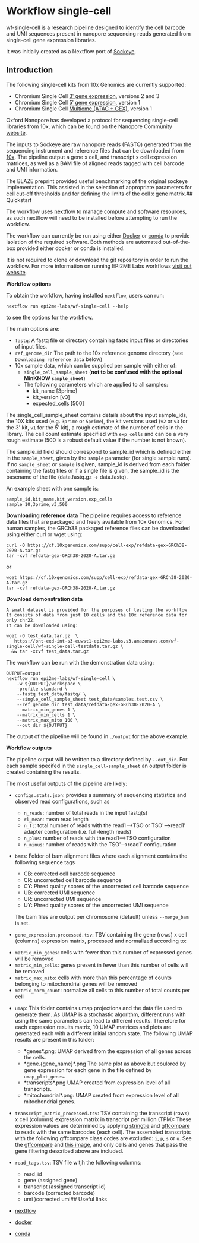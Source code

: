# Workflow single-cell

wf-single-cell is a research pipeline designed to identify the cell barcode
and UMI sequences present in nanopore sequencing reads generated from single-cell gene expression libraries. 

It was initially created as a Nextflow port of [Sockeye](https://github.com/nanoporetech/sockeye).




## Introduction

The following single-cell kits from 10x Genomics are currently supported:
- Chromium Single Cell [3ʹ gene expression](https://teichlab.github.io/scg_lib_structs/methods_html/10xChromium3.html), versions 2 and 3
- Chromium Single Cell [5ʹ gene expression](https://teichlab.github.io/scg_lib_structs/methods_html/10xChromium5.html), version 1
- Chromium Single Cell [Multiome (ATAC + GEX)](https://teichlab.github.io/scg_lib_structs/methods_html/10xChromium_multiome.html), version 1

Oxford Nanopore has developed a protocol for sequencing single-cell libraries from 10x, which can be found on the Nanopore Community [website](https://community.nanoporetech.com/docs/prepare/library_prep_protocols/single-cell-transcriptomics-10x/v/sst_v9148_v111_revb_12jan2022).

The inputs to Sockeye are raw nanopore reads (FASTQ) generated from the sequencing
instrument and reference files that can be downloaded from [10x](https://support.10xgenomics.com/single-cell-gene-expression/software/downloads/latest).
The pipeline output a gene x cell, and transcript x cell expression matrices, as well as a BAM file of
aligned reads tagged with cell barcode and UMI information.

The BLAZE preprint provided useful benchmarking of the original sockeye implementation. This assisted in the selection of appropriate parameters for cell cut-off thresholds and for defining the limits of the cell x gene matrix.## Quickstart

The workflow uses [nextflow](https://www.nextflow.io/) to manage compute and 
software resources, as such nextflow will need to be installed before attempting
to run the workflow.

The workflow can currently be run using either
[Docker](https://www.docker.com/products/docker-desktop) or
[conda](https://docs.conda.io/en/latest/miniconda.html) to provide isolation of
the required software. Both methods are automated out-of-the-box provided
either docker or conda is installed.

It is not required to clone or download the git repository in order to run the workflow.
For more information on running EPI2ME Labs workflows [visit out website](https://labs.epi2me.io/wfindex).

**Workflow options**

To obtain the workflow, having installed `nextflow`, users can run:

```
nextflow run epi2me-labs/wf-single-cell --help
```

to see the options for the workflow.


The main options are:
* `fastq`: A fastq file or directory containing fastq input files or directories of input files.
* `ref_genome_dir` The path to the 10x reference genome directory (see `Downloading reference data` below)
* 10x sample data, which can be supplied per sample with either of:
  *  `single_cell_sample_sheet`
  (__not to be confused with the optional MinKNOW `sample_sheet`__)
  * The following parameters which are applied to all samples:
    * kit_name [3prime] 
    * kit_version [v3]
    * expected_cells [500]



The single_cell_sample_sheet contains details about the input sample_ids, the 10X kits used (e.g. `3prime` or `5prime`), the kit versions used (`v2` or `v3` for the 3' kit, `v1` for the 5' kit), a rough estimate of the number of cells in the library. The cell count estimate specified with `exp_cells` and can be a very rough estimate (500 is a robust default value if the number is not known).


The sample_id field should correspond to sample_id which is defined either in the `sample_sheet`,  given by the `sample` parameter (for single sample runs). If no `sample_sheet` or `sample` is given, sample_id is derived from each folder containing the fastq files or if a single file is given, the sample_id is the basename of the file (data.fastq.gz -> data.fastq).

An example sheet with one sample is:
```
sample_id,kit_name,kit_version,exp_cells
sample_10,3prime,v3,500
```

**Downloading reference data**
The pipeline requires access to reference data files that are packaged and freely available from 10x Genomics. For human samples, the GRCh38 packaged reference files can be downloaded using either curl or wget using:

```
curl -O https://cf.10xgenomics.com/supp/cell-exp/refdata-gex-GRCh38-2020-A.tar.gz
tar -xvf refdata-gex-GRCh38-2020-A.tar.gz
```

or 
```
wget https://cf.10xgenomics.com/supp/cell-exp/refdata-gex-GRCh38-2020-A.tar.gz
tar -xvf refdata-gex-GRCh38-2020-A.tar.gz
```

**Download demonstration data**
```
A small dataset is provided for the purposes of testing the workflow
It consits of data from just 10 cells and the 10x reference data for only chr22.
It can be downloaded using:

wget -O test_data.tar.gz  \
   https://ont-exd-int-s3-euwst1-epi2me-labs.s3.amazonaws.com/wf-single-cell/wf-single-cell-testdata.tar.gz \
  && tar -xzvf test_data.tar.gz
```

The workflow can be run with the demonstration data using:

```
OUTPUT=output
nextflow run epi2me-labs/wf-single-cell \
    -w ${OUTPUT}/workspace \
    -profile standard \
    --fastq test_data/fastq/ \
    --single_cell_sample_sheet test_data/samples.test.csv \
    --ref_genome_dir test_data/refdata-gex-GRCh38-2020-A \
    --matrix_min_genes 1 \
    --matrix_min_cells 1 \
    --matrix_max_mito 100 \
    --out_dir ${OUTPUT}
```

The output of the pipeline will be found in `./output` for the above
example. 

**Workflow outputs**

The pipeline output will be written to a directory defined by ``--out_dir``. 
For each sample specifed in the `single_cell-sample_sheet`  an output folder is created containing the results.


The most useful outputs of the pipeline are likely:

* ``configs.stats.json``: provides a summary of sequencing statistics and observed read configurations, such as

  - ``n_reads``: number of total reads in the input fastq(s)
  - ``rl_mean``: mean read length
  - ``n_fl``: total number of reads with the read1-->TSO or TSO'-->read1' adapter configuration (i.e. full-length reads)
  - ``n_plus``: number of reads with the read1-->TSO configuration
  - ``n_minus``: number of reads with the TSO'-->read1' configuration

* ``bams``: Folder of bam alignment files where each alignment contains the following sequence tags

  - CB: corrected cell barcode sequence
  - CR: uncorrected cell barcode sequence
  - CY: Phred quality scores of the uncorrected cell barcode sequence
  - UB: corrected UMI sequence
  - UR: uncorrected UMI sequence
  - UY: Phred quality scores of the uncorrected UMI sequence

  
  The bam files are output per chromosome (default) unless `--merge_bam` is set.

 * ``gene_expression.processed.tsv``:  TSV containing the gene (rows) x cell (columns) expression matrix, processed and normalized according to: 

  - ``matrix_min_genes``: cells with fewer than this number of expressed genes will be removed
  - ``matrix_min_cells``: genes present in fewer than this number of cells will be removed
  - ``matrix_max_mito``: cells with more than this percentage of counts belonging to mitochondrial genes will be removed
  - ``matrix_norm_count``: normalize all cells to this number of total counts per cell

* ``umap``: 
  This folder contains umap projections and the data file used to generate them.
  As UMAP is a stochastic algorithm, different runs with using the same parameters can lead
  to different results. Therefore for each expression results matrix, 10 UMAP matrices and plots are gerenated each with a different initial random state. The following UMAP results are present in this folder:
  - \*genes\*.png: UMAP derived from the expression of all genes across the cells.
  - \*gene.{gene_name}\*.png The same plot as above but coulored by gene expression for each gene in the file defined by `umap_plot_genes`.
  - \*transcripts\*.png UMAP created from expression level of all transcripts.
  - \*mitochondrial\*.png:  UMAP created from expression level of all mitochondrial genes.


* ``transcript_matrix_processed.tsv``: TSV containing the transcript (rows) x cell (columns) expression matrix in transcript per million (TPM): 
These expression values are determined by applying [stringtie](https://ccb.jhu.edu/software/stringtie/) and 
[gffcompare](https://ccb.jhu.edu/software/stringtie/gffcompare.shtml) to reads with the same barcodes (each cell). 
The assembled transcripts with the following gffcompare class codes
are excluded: `i`, `p`, `s` or `u`.
See the [gffcompare](https://ccb.jhu.edu/software/stringtie/gffcompare.shtml)
and [this image](https://ccb.jhu.edu/software/stringtie/gffcompare_codes.png), and
only cells and genes that pass the gene filtering described above are included.
* ``read_tags.tsv``: 
TSV file witjh the following columns:
  - read_id
  - gene (assigned gene)
  - transcript (assigned transcript id)  
  - barcode (corrected barcode)
  - umi )corrected umi## Useful links

* [nextflow](https://www.nextflow.io/)
* [docker](https://www.docker.com/products/docker-desktop)
* [conda](https://docs.conda.io/en/latest/miniconda.html)
